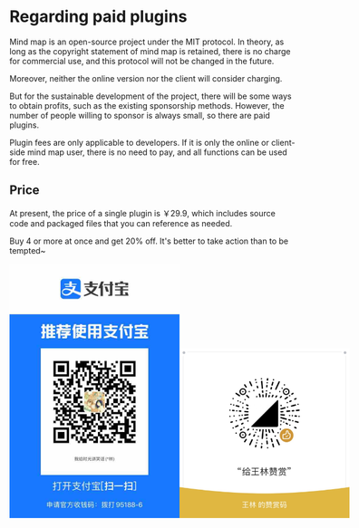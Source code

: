 # Regarding paid plugins

Mind map is an open-source project under the MIT protocol. In theory, as long as the copyright statement of mind map is retained, there is no charge for commercial use, and this protocol will not be changed in the future. 

Moreover, neither the online version nor the client will consider charging. 

But for the sustainable development of the project, there will be some ways to obtain profits, such as the existing sponsorship methods. However, the number of people willing to sponsor is always small, so there are paid plugins.

Plugin fees are only applicable to developers. If it is only the online or client-side mind map user, there is no need to pay, and all functions can be used for free.

## Price

At present, the price of a single plugin is ￥29.9, which includes source code and packaged files that you can reference as needed.

Buy 4 or more at once and get 20% off. It's better to take action than to be tempted~

<p style="display:flex;align-items: flex-end;">

<img src="../../assets/img/alipay.jpg" style="width: 300px" />
<img src="../../assets/img/wechat.jpg" style="width: 300px" />

</p>
